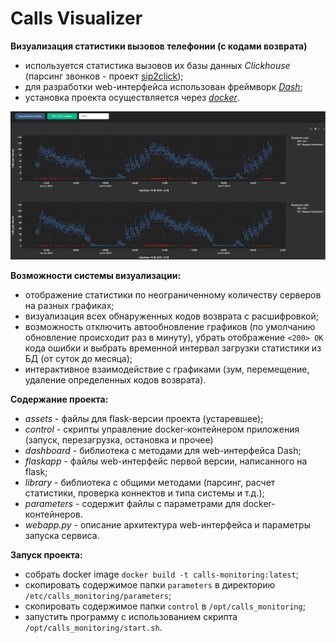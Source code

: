 # Calls Visualizer

__Визуализация статистики вызовов телефонии (с кодами возврата)__

- используется статистика вызовов их базы данных _Clickhouse_ (парсинг звонков - проект [sip2click](https://github.com/ivan-v-ivanov/sip2click));
- для разработки web-интерфейса использован фреймворк [_Dash_](https://dash.plotly.com);
- установка проекта осуществляется через [_docker_](https://www.docker.com).

<p align="center">
  <img src="example.png" alt="first note" />
</p>

__Возможности системы визуализации:__
- отображение статистики по неограниченному количеству серверов на разных графиках;
- визуализация всех обнаруженных кодов возврата с расшифровкой;
- возможность отключить автообновление графиков (по умолчанию обновление происходит раз в минуту), убрать отображение `<200> OK` кода ошибки и выбрать временной интервал загрузки статистики из БД (от суток до месяца);
- интерактивное взаимодействие с графиками (зум, перемещение, удаление определенных кодов возврата).

__Содержание проекта:__
- _assets_ - файлы для flask-версии проекта (устаревшее);
- _control_ - скрипты управление docker-контейнером приложения (запуск, перезагрузка, остановка и прочее)
- _dashboard_ - библиотека с методами для web-интерфейса Dash;
- _flaskapp_ - файлы web-интерфейс первой версии, написанного на flask;
- _library_ - библиотека с общими методами (парсинг, расчет статистики, проверка коннектов и типа системы и т.д.);
- _parameters_ - содержит файлы с параметрами для docker-контейнеров.
- _webapp.py_ - описание архитектура web-интерфейса и параметры запуска сервиса.

__Запуск проекта:__
- собрать docker image `docker build -t calls-monitoring:latest`;
- скопировать содержимое папки `parameters` в директорию `/etc/calls_monitoring/parameters`;
- скопировать содержимое папки `control` в `/opt/calls_monitoring`;
- запустить программу c использованием скрипта `/opt/calls_monitoring/start.sh`.
